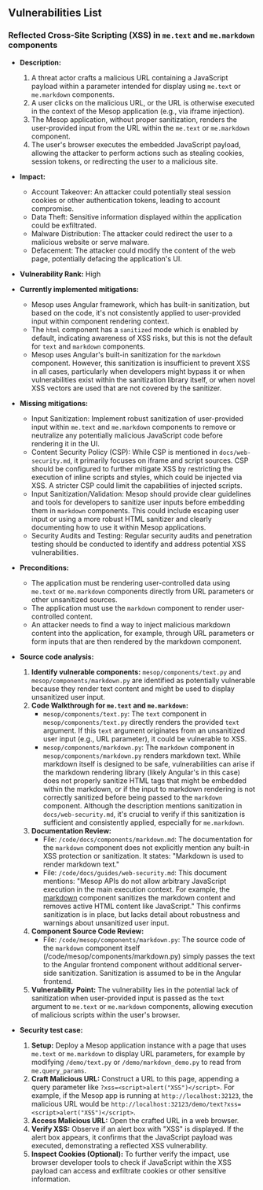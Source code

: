 ## Vulnerabilities List

### Reflected Cross-Site Scripting (XSS) in `me.text` and `me.markdown` components

- **Description:**
    1. A threat actor crafts a malicious URL containing a JavaScript payload within a parameter intended for display using `me.text` or `me.markdown` components.
    2. A user clicks on the malicious URL, or the URL is otherwise executed in the context of the Mesop application (e.g., via iframe injection).
    3. The Mesop application, without proper sanitization, renders the user-provided input from the URL within the `me.text` or `me.markdown` component.
    4. The user's browser executes the embedded JavaScript payload, allowing the attacker to perform actions such as stealing cookies, session tokens, or redirecting the user to a malicious site.

- **Impact:**
    - Account Takeover: An attacker could potentially steal session cookies or other authentication tokens, leading to account compromise.
    - Data Theft: Sensitive information displayed within the application could be exfiltrated.
    - Malware Distribution: The attacker could redirect the user to a malicious website or serve malware.
    - Defacement: The attacker could modify the content of the web page, potentially defacing the application's UI.

- **Vulnerability Rank:** High

- **Currently implemented mitigations:**
    - Mesop uses Angular framework, which has built-in sanitization, but based on the code, it's not consistently applied to user-provided input within component rendering context.
    - The `html` component has a `sanitized` mode which is enabled by default, indicating awareness of XSS risks, but this is not the default for `text` and `markdown` components.
    - Mesop uses Angular's built-in sanitization for the `markdown` component. However, this sanitization is insufficient to prevent XSS in all cases, particularly when developers might bypass it or when vulnerabilities exist within the sanitization library itself, or when novel XSS vectors are used that are not covered by the sanitizer.

- **Missing mitigations:**
    - Input Sanitization: Implement robust sanitization of user-provided input within `me.text` and `me.markdown` components to remove or neutralize any potentially malicious JavaScript code before rendering it in the UI.
    - Content Security Policy (CSP): While CSP is mentioned in `docs/web-security.md`, it primarily focuses on iframe and script sources. CSP should be configured to further mitigate XSS by restricting the execution of inline scripts and styles, which could be injected via XSS. A stricter CSP could limit the capabilities of injected scripts.
    - Input Sanitization/Validation:  Mesop should provide clear guidelines and tools for developers to sanitize user inputs before embedding them in `markdown` components. This could include escaping user input or using a more robust HTML sanitizer and clearly documenting how to use it within Mesop applications.
    - Security Audits and Testing: Regular security audits and penetration testing should be conducted to identify and address potential XSS vulnerabilities.

- **Preconditions:**
    - The application must be rendering user-controlled data using `me.text` or `me.markdown` components directly from URL parameters or other unsanitized sources.
    - The application must use the `markdown` component to render user-controlled content.
    - An attacker needs to find a way to inject malicious markdown content into the application, for example, through URL parameters or form inputs that are then rendered by the markdown component.

- **Source code analysis:**
    1. **Identify vulnerable components:** `mesop/components/text.py` and `mesop/components/markdown.py` are identified as potentially vulnerable because they render text content and might be used to display unsanitized user input.
    2. **Code Walkthrough for `me.text` and `me.markdown`:**
        - `mesop/components/text.py`: The `text` component in `mesop/components/text.py` directly renders the provided `text` argument. If this `text` argument originates from an unsanitized user input (e.g., URL parameter), it could be vulnerable to XSS.
        - `mesop/components/markdown.py`: The `markdown` component in `mesop/components/markdown.py` renders markdown text. While markdown itself is designed to be safe, vulnerabilities can arise if the markdown rendering library (likely Angular's in this case) does not properly sanitize HTML tags that might be embedded within the markdown, or if the input to markdown rendering is not correctly sanitized before being passed to the `markdown` component. Although the description mentions sanitization in `docs/web-security.md`, it's crucial to verify if this sanitization is sufficient and consistently applied, especially for `me.markdown`.
    3. **Documentation Review:**
        - File: `/code/docs/components/markdown.md`: The documentation for the `markdown` component does not explicitly mention any built-in XSS protection or sanitization. It states: "Markdown is used to render markdown text."
        - File: `/code/docs/guides/web-security.md`: This document mentions: "Mesop APIs do not allow arbitrary JavaScript execution in the main execution context. For example, the [markdown](../components/markdown.md) component sanitizes the markdown content and removes active HTML content like JavaScript." This confirms sanitization is in place, but lacks detail about robustness and warnings about unsanitized user input.
    4. **Component Source Code Review:**
        - File: `/code/mesop/components/markdown.py`: The source code of the `markdown` component itself (/code/mesop/components/markdown.py) simply passes the text to the Angular frontend component without additional server-side sanitization. Sanitization is assumed to be in the Angular frontend.
    5. **Vulnerability Point:** The vulnerability lies in the potential lack of sanitization when user-provided input is passed as the `text` argument to `me.text` or `me.markdown` components, allowing execution of malicious scripts within the user's browser.

- **Security test case:**
    1. **Setup:** Deploy a Mesop application instance with a page that uses `me.text` or `me.markdown` to display URL parameters, for example by modifying `/demo/text.py` or `/demo/markdown_demo.py` to read from `me.query_params`.
    2. **Craft Malicious URL:** Construct a URL to this page, appending a query parameter like `?xss=<script>alert("XSS")</script>`. For example, if the Mesop app is running at `http://localhost:32123`, the malicious URL would be `http://localhost:32123/demo/text?xss=<script>alert("XSS")</script>`.
    3. **Access Malicious URL:** Open the crafted URL in a web browser.
    4. **Verify XSS:** Observe if an alert box with "XSS" is displayed. If the alert box appears, it confirms that the JavaScript payload was executed, demonstrating a reflected XSS vulnerability.
    5. **Inspect Cookies (Optional):** To further verify the impact, use browser developer tools to check if JavaScript within the XSS payload can access and exfiltrate cookies or other sensitive information.